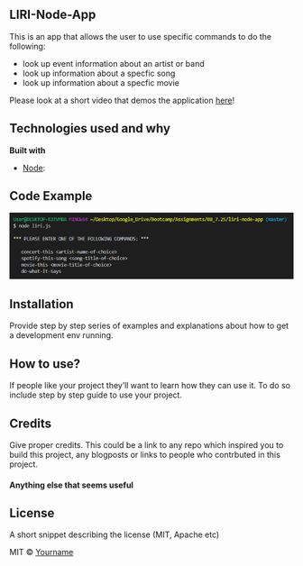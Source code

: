## LIRI-Node-App
This is an app that allows the user to use specific commands to do the following:

* look up event information about an artist or band
* look up information about a specfic song
* look up information about a specfic movie

Please look at a short video that demos the application [here](https://drive.google.com/file/d/1NnOlFlwibZ-X2Du3HcXW1sxXIehV5GJF/view)!

## Technologies used and why
<b>Built with</b>
- [Node](https://nodejs.org/en/): 


## Code Example
![Image of commands](images/commands.png)

## Installation
Provide step by step series of examples and explanations about how to get a development env running.

## How to use?
If people like your project they’ll want to learn how they can use it. To do so include step by step guide to use your project.

## Credits
Give proper credits. This could be a link to any repo which inspired you to build this project, any blogposts or links to people who contrbuted in this project. 

#### Anything else that seems useful

## License
A short snippet describing the license (MIT, Apache etc)

MIT © [Yourname]()
